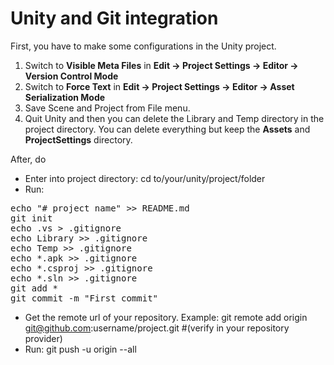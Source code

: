 # Unity and Git integration

First, you have to make some configurations in the Unity project.

1. Switch to **Visible Meta Files** in **Edit → Project Settings → Editor → Version Control Mode**
2. Switch to **Force Text** in **Edit → Project Settings → Editor → Asset Serialization Mode**
3. Save Scene and Project from File menu.
4. Quit Unity and then you can delete the Library and Temp directory in the project directory. You can delete everything but keep the **Assets** and **ProjectSettings** directory.

After, do

* Enter into project directory: cd to/your/unity/project/folder
* Run: 
<pre>
echo "# project name" >> README.md
git init
echo .vs > .gitignore
echo Library >> .gitignore
echo Temp >> .gitignore
echo *.apk >> .gitignore
echo *.csproj >> .gitignore
echo *.sln >> .gitignore
git add *
git commit -m "First commit"
</pre>

* Get the remote url of your repository. Example: git remote add origin git@github.com:username/project.git #(verify in your repository provider)
* Run: git push -u origin --all


